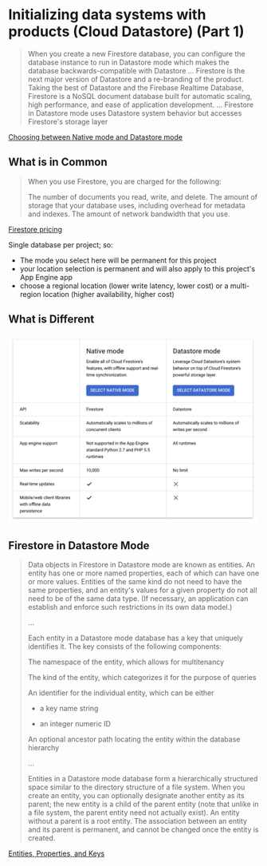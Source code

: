 # Initializing data systems with products (Cloud Datastore) (Part 1)

> When you create a new Firestore database, you can configure the database instance to run in Datastore mode which makes the database backwards-compatible with Datastore
> ...
> Firestore is the next major version of Datastore and a re-branding of the product. Taking the best of Datastore and the Firebase Realtime Database, Firestore is a NoSQL document database built for automatic scaling, high performance, and ease of application development.
> ...
> Firestore in Datastore mode uses Datastore system behavior but accesses Firestore's storage layer

[Choosing between Native mode and Datastore mode](https://cloud.google.com/datastore/docs/firestore-or-datastore)

## What is in Common

> When you use Firestore, you are charged for the following:
>
> The number of documents you read, write, and delete.
> The amount of storage that your database uses, including overhead for metadata and indexes.
> The amount of network bandwidth that you use.

[Firestore pricing](https://cloud.google.com/firestore/pricing)

Single database per project; so:

- The mode you select here will be permanent for this project
- your location selection is permanent and will also apply to this project's App Engine app
- choose a regional location (lower write latency, lower cost) or a multi-region location (higher availability, higher cost)

## What is Different

![Compare](compare.png)

## Firestore in Datastore Mode

> Data objects in Firestore in Datastore mode are known as entities. An entity has one or more named properties, each of which can have one or more values. Entities of the same kind do not need to have the same properties, and an entity's values for a given property do not all need to be of the same data type. (If necessary, an application can establish and enforce such restrictions in its own data model.)
>
> ...
>
> Each entity in a Datastore mode database has a key that uniquely identifies it. The key consists of the following components:
>
> The namespace of the entity, which allows for multitenancy
>
> The kind of the entity, which categorizes it for the purpose of queries
>
> An identifier for the individual entity, which can be either
>
> - a key name string
>
> - an integer numeric ID
>
> An optional ancestor path locating the entity within the database hierarchy
> 
> ...
>
> Entities in a Datastore mode database form a hierarchically structured space similar to the directory structure of a file system. When you create an entity, you can optionally designate another entity as its parent; the new entity is a child of the parent entity (note that unlike in a file system, the parent entity need not actually exist). An entity without a parent is a root entity. The association between an entity and its parent is permanent, and cannot be changed once the entity is created.

[Entities, Properties, and Keys](https://cloud.google.com/datastore/docs/concepts/entities)
